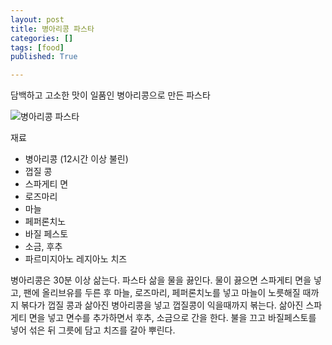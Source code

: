 ```yaml
---
layout: post
title: 병아리콩 파스타
categories: []
tags: [food]
published: True

---
```


담백하고 고소한 맛이 일품인 병아리콩으로 만든 파스타

![병아리콩 파스타](https://lh3.googleusercontent.com/LMSOE6ZOtW1uWXQFezYBuduBhYC88PG-ymacGl9vxZJz=w938-h703-no)

재료

* 병아리콩 (12시간 이상 불린)
* 껍질 콩
* 스파게티 면
* 로즈마리
* 마늘
* 페퍼론치노
* 바질 페스토
* 소금, 후추
* 파르미지아노 레지아노 치즈

병아리콩은 30분 이상 삶는다. 파스타 삶을 물을 끓인다. 물이 끓으면 스파게티 면을 넣고, 팬에 올리브유를 두른 후 마늘, 로즈마리, 페퍼론치노를 넣고 마늘이 노릇해질 때까지 볶다가 껍질 콩과 삶아진 병아리콩을 넣고 껍질콩이 익을때까지 볶는다. 삶아진 스파게티 면을 넣고 면수를 추가하면서 후추, 소금으로 간을 한다. 불을 끄고 바질페스토를 넣어 섞은 뒤 그릇에 담고 치즈를 갈아 뿌린다. 